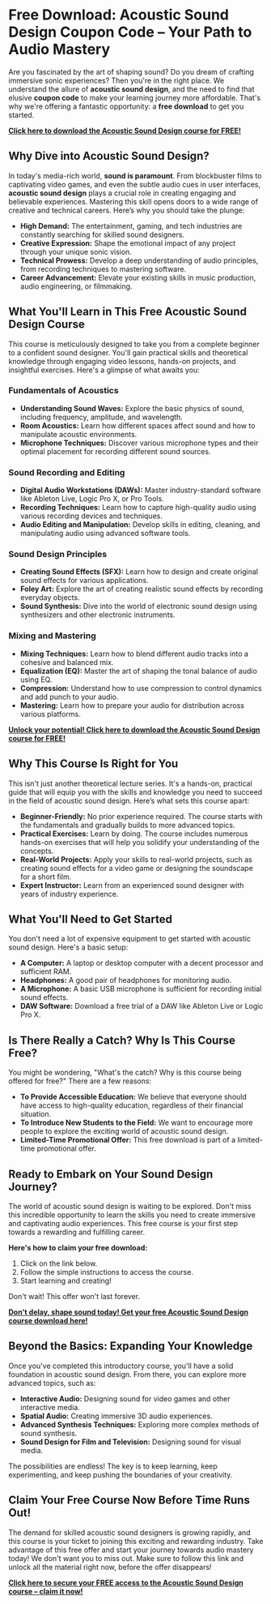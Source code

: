 # Free Download: Acoustic Sound Design Coupon Code – Your Path to Audio Mastery

Are you fascinated by the art of shaping sound? Do you dream of crafting immersive sonic experiences? Then you're in the right place. We understand the allure of **acoustic sound design**, and the need to find that elusive **coupon code** to make your learning journey more affordable. That's why we're offering a fantastic opportunity: a **free download** to get you started.

[**Click here to download the Acoustic Sound Design course for FREE!**](https://udemywork.com/acoustic-sound-design-coupon-code)

## Why Dive into Acoustic Sound Design?

In today's media-rich world, **sound is paramount**. From blockbuster films to captivating video games, and even the subtle audio cues in user interfaces, **acoustic sound design** plays a crucial role in creating engaging and believable experiences. Mastering this skill opens doors to a wide range of creative and technical careers. Here’s why you should take the plunge:

*   **High Demand:** The entertainment, gaming, and tech industries are constantly searching for skilled sound designers.
*   **Creative Expression:**  Shape the emotional impact of any project through your unique sonic vision.
*   **Technical Prowess:**  Develop a deep understanding of audio principles, from recording techniques to mastering software.
*   **Career Advancement:**  Elevate your existing skills in music production, audio engineering, or filmmaking.

## What You'll Learn in This Free Acoustic Sound Design Course

This course is meticulously designed to take you from a complete beginner to a confident sound designer.  You'll gain practical skills and theoretical knowledge through engaging video lessons, hands-on projects, and insightful exercises.  Here's a glimpse of what awaits you:

### Fundamentals of Acoustics

*   **Understanding Sound Waves:** Explore the basic physics of sound, including frequency, amplitude, and wavelength.
*   **Room Acoustics:** Learn how different spaces affect sound and how to manipulate acoustic environments.
*   **Microphone Techniques:** Discover various microphone types and their optimal placement for recording different sound sources.

### Sound Recording and Editing

*   **Digital Audio Workstations (DAWs):** Master industry-standard software like Ableton Live, Logic Pro X, or Pro Tools.
*   **Recording Techniques:** Learn how to capture high-quality audio using various recording devices and techniques.
*   **Audio Editing and Manipulation:**  Develop skills in editing, cleaning, and manipulating audio using advanced software tools.

### Sound Design Principles

*   **Creating Sound Effects (SFX):** Learn how to design and create original sound effects for various applications.
*   **Foley Art:**  Explore the art of creating realistic sound effects by recording everyday objects.
*   **Sound Synthesis:**  Dive into the world of electronic sound design using synthesizers and other electronic instruments.

### Mixing and Mastering

*   **Mixing Techniques:** Learn how to blend different audio tracks into a cohesive and balanced mix.
*   **Equalization (EQ):**  Master the art of shaping the tonal balance of audio using EQ.
*   **Compression:**  Understand how to use compression to control dynamics and add punch to your audio.
*   **Mastering:** Learn how to prepare your audio for distribution across various platforms.

[**Unlock your potential! Click here to download the Acoustic Sound Design course for FREE!**](https://udemywork.com/acoustic-sound-design-coupon-code)

## Why This Course Is Right for You

This isn't just another theoretical lecture series. It's a hands-on, practical guide that will equip you with the skills and knowledge you need to succeed in the field of acoustic sound design. Here’s what sets this course apart:

*   **Beginner-Friendly:** No prior experience required. The course starts with the fundamentals and gradually builds to more advanced topics.
*   **Practical Exercises:**  Learn by doing.  The course includes numerous hands-on exercises that will help you solidify your understanding of the concepts.
*   **Real-World Projects:**  Apply your skills to real-world projects, such as creating sound effects for a video game or designing the soundscape for a short film.
*   **Expert Instructor:**  Learn from an experienced sound designer with years of industry experience.

## What You'll Need to Get Started

You don't need a lot of expensive equipment to get started with acoustic sound design. Here's a basic setup:

*   **A Computer:**  A laptop or desktop computer with a decent processor and sufficient RAM.
*   **Headphones:**  A good pair of headphones for monitoring audio.
*   **A Microphone:**  A basic USB microphone is sufficient for recording initial sound effects.
*   **DAW Software:**  Download a free trial of a DAW like Ableton Live or Logic Pro X.

## Is There Really a Catch? Why Is This Course Free?

You might be wondering, "What's the catch? Why is this course being offered for free?" There are a few reasons:

*   **To Provide Accessible Education:** We believe that everyone should have access to high-quality education, regardless of their financial situation.
*   **To Introduce New Students to the Field:** We want to encourage more people to explore the exciting world of acoustic sound design.
*   **Limited-Time Promotional Offer:** This free download is part of a limited-time promotional offer.

## Ready to Embark on Your Sound Design Journey?

The world of acoustic sound design is waiting to be explored. Don't miss this incredible opportunity to learn the skills you need to create immersive and captivating audio experiences. This free course is your first step towards a rewarding and fulfilling career.

**Here's how to claim your free download:**

1.  Click on the link below.
2.  Follow the simple instructions to access the course.
3.  Start learning and creating!

Don't wait! This offer won't last forever.

[**Don't delay, shape sound today! Get your free Acoustic Sound Design course download here!**](https://udemywork.com/acoustic-sound-design-coupon-code)

## Beyond the Basics: Expanding Your Knowledge

Once you've completed this introductory course, you'll have a solid foundation in acoustic sound design. From there, you can explore more advanced topics, such as:

*   **Interactive Audio:** Designing sound for video games and other interactive media.
*   **Spatial Audio:** Creating immersive 3D audio experiences.
*   **Advanced Synthesis Techniques:** Exploring more complex methods of sound synthesis.
*   **Sound Design for Film and Television:**  Designing sound for visual media.

The possibilities are endless! The key is to keep learning, keep experimenting, and keep pushing the boundaries of your creativity.

## Claim Your Free Course Now Before Time Runs Out!

The demand for skilled acoustic sound designers is growing rapidly, and this course is your ticket to joining this exciting and rewarding industry. Take advantage of this free offer and start your journey towards audio mastery today! We don't want you to miss out. Make sure to follow this link and unlock all the material right now, before the offer disappears!

[**Click here to secure your FREE access to the Acoustic Sound Design course – claim it now!**](https://udemywork.com/acoustic-sound-design-coupon-code)
